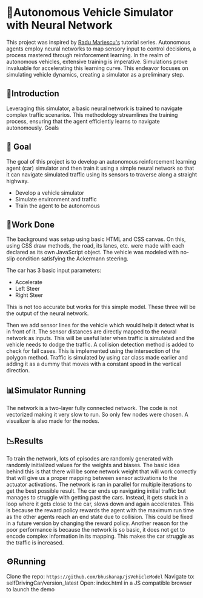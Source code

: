 # 🚗Autonomous Vehicle Simulator with Neural Network

This project was inspired by [Radu Mariescu's](https://radufromfinland.com/) tutorial series. Autonomous agents employ neural networks to map sensory input to control decisions, a process mastered through reinforcement learning. In the realm of autonomous vehicles, extensive training is imperative. Simulations prove invaluable for accelerating this learning curve. This endeavor focuses on simulating vehicle dynamics, creating a simulator as a preliminary step.

## 🔬Introduction

Leveraging this simulator, a basic neural network is trained to navigate complex traffic scenarios. This methodology streamlines the training process, ensuring that the agent efficiently learns to navigate autonomously.
Goals

## 🤖 Goal

The goal of this project is to develop an autonomous reinforcement learning agent (car) simulator and then train it using a simple neural network so that it can navigate simulated traffic using its sensors to traverse along a straight highway.

- Develop a vehicle simulator
- Simulate environment and traffic
- Train the agent to be autonomous

## 🚧Work Done

The background was setup using basic HTML and CSS canvas. On this, using CSS draw methods, the road, its lanes, etc. were made with each declared as its own JavaScript object. The vehicle was modeled with no-slip condition satisfying the Ackermann steering.

The car has 3 basic input parameters:
- Accelerate
- Left Steer
- Right Steer

This is not too accurate but works for this simple model. These three will be the output of the neural network.

Then we add sensor lines for the vehicle which would help it detect what is in front of it. The sensor distances are directly mapped to the neural network as inputs. This will be useful later when traffic is simulated and the vehicle needs to dodge the traffic. A collision detection method is added to check for fail cases. This is implemented using the intersection of the polygon method. Traffic is simulated by using car class made earlier and adding it as a dummy that moves with a constant speed in the vertical direction.

## 📊Simulator Running

The network is a two-layer fully connected network. The code is not vectorized making it very slow to run. So only few nodes were chosen. A visualizer is also made for the nodes.

## 📉Results

To train the network, lots of episodes are randomly generated with randomly initialized values for the weights and biases. The basic idea behind this is that there will be some network weight that will work correctly that will give us a proper mapping between sensor activations to the actuator activations.
The network is ran in parallel for multiple iterations to get the best possible result. The car ends up navigating initial traffic but manages to struggle with getting past the cars. Instead, it gets stuck in a loop where it gets close to the car, slows down and again accelerates. This is because the reward policy rewards the agent with the maximum run time as the other agents reach an end state due to collision. This could be fixed in a future version by changing the reward policy.
Another reason for the poor performance is because the network is so basic, it does not get to encode complex information in its mapping. This makes the car struggle as the traffic is increased.

## ⚙️Running

Clone the repo: `https://github.com/bhushanap/jsVehicleModel`
Navigate to: selfDrivingCar/version_latest
Open: index.html in a JS compatible browser to launch the demo
